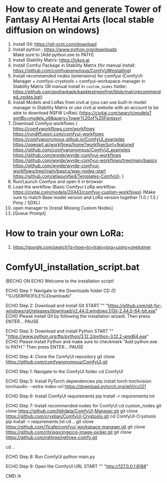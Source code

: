 # How to create and generate Tower of Fantasy AI Hentai Arts (local stable diffusion on windows)
01. Install Git: https://git-scm.com/download
02. Install python : https://www.python.org/downloads \
   Make sure to [Add python.exe to PATH]
03. Install Stability Matrix: https://lykos.ai
04. Install Comfui Package in Stability Matrix (for manual install: https://github.com/comfyanonymous/ComfyUI#installing)
05. Install recommended nodes (extensions) for comfyui (ComfyUI-Manager + comfyui-crystools + comfyui-workspace-manager in Stability Matrix OR manual install in ```custom_nodes``` folder: https://github.com/asgharkapk/kapktestrepofirst/blob/main/recommended_nodes.bat)
06. Install Models and LoRas from civit.ai (you can use built-in model manager in Stability Matrix or use civit.ai website with an account to be able to download NSFW LoRas) (https://civitai.com/search/models?sortBy=models_v6&query=Tower%20of%20Fantasy)
07. Download Comfyui workflows { \
   https://comfyworkflows.com/workflows \
   https://rundiffusion.com/comfyui-workflows \
   https://comfyanonymous.github.io/ComfyUI_examples \
   https://openart.ai/workflows/home?workflowSort=featured \
   https://github.com/comfyanonymous/ComfyUI_examples \
   https://github.com/wyrde/wyrde-comfyui-workflows \
   https://github.com/wyrde/wyrde-comfyui-workflows/tree/main/basics \
   https://github.com/wyrde/wyrde-comfyui-workflows/tree/main/basics/was-nodes-start \
   https://github.com/atlasunified/Templates-ComfyUI- }
08. Run/Launch Comfyui and open it in browser
09. Load the workflow (Basic Comfyui LoRa workflow: https://civitai.com/models/20443/comfyui-custom-workflows)
    (Make sure to match Base model version and LoRa version together (1.0 / 1.5 / Pony / SDXL)
11. open manager to [Install Missing Custom Nodes]
12. [Queue Prompt]
#
# How to train your own LoRa:
1. https://google.com/search?q=how+to+train+lora+using+onetrainer
#
# ComfyUI_installation_script.bat
@ECHO ON
ECHO Welcome to the installation script!

ECHO Step 1: Navigate to the Downloads folder
CD /D "%USERPROFILE%\Downloads"

ECHO Step 2: Download and install Git
START "" "https://github.com/git-for-windows/git/releases/download/v2.44.0.windows.1/Git-2.44.0-64-bit.exe"
ECHO Please install Git by following the installation wizard. Then press ENTER...
PAUSE

ECHO Step 3: Download and install Python
START "" "https://www.python.org/ftp/python/3.12.2/python-3.12.2-amd64.exe"
ECHO Please install Python and make sure to checkmark "Add python.exe to PATH." Then press ENTER...
PAUSE

ECHO Step 4: Clone the ComfyUI repository
git clone https://github.com/comfyanonymous/ComfyUI.git

ECHO Step 1: Navigate to the ComfyUI folder
cd ComfyUI

ECHO Step 5: Install PyTorch dependencies
pip install torch torchvision torchaudio --extra-index-url https://download.pytorch.org/whl/cu121

ECHO Step 6: Install ComfyUI requirements
pip install -r requirements.txt

ECHO Step 7: Install recommended nodes for ComfyUI
cd custom_nodes
git clone https://github.com/ltdrdata/ComfyUI-Manager.git
git clone https://github.com/crystian/ComfyUI-Crystools.git
cd ComfyUI-Crystools
pip install -r requirements.txt
cd ..
git clone https://github.com/11cafe/comfyui-workspace-manager.git
git clone https://github.com/chrisgoringe/cg-image-picker.git
git clone https://github.com/rgthree/rgthree-comfy.git

cd ..

ECHO Step 8: Run ComfyUI
python main.py

ECHO Step 9: Open the ComfyUI URL
START "" "http://127.0.0.1:8188"

CMD /k
#
